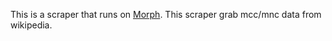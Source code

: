 This is a scraper that runs on [Morph](https://morph.io).
This scraper grab mcc/mnc data from wikipedia.
